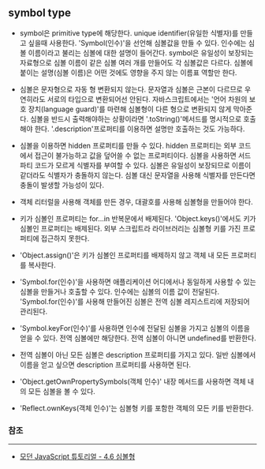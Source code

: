 ## symbol type

- symbol은 primitive type에 해당한다. unique identifier(유일한 식별자)를 만들고 싶을때 사용한다. 'Symbol(인수)'을 선언해 심볼값을 만들 수 있다. 인수에는 심볼 이름이라고 불리는 심볼에 대한 설명이 들어간다. symbol은 유일성이 보장되는 자료형으로 심볼 이름이 같은 심볼 여러 개를 만들어도 각 심볼값은 다르다. 심볼에 붙이는 설명(심볼 이름)은 어떤 것에도 영향을 주지 않는 이름표 역할만 한다.

- 심볼은 문자형으로 자동 형 변환되지 않는다. 문자열과 심볼은 근본이 다르므로 우연히라도 서로의 타입으로 변환되어선 안된다. 자바스크립트에서는 '언어 차원의 보호 장치(language guard)'를 마련해 심볼형이 다른 형으로 변환되지 않게 막아준다. 심볼을 반드시 출력해야하는 상황이라면 '.toString()'메서드를 명시적으로 호출해야 한다. '.description'프로퍼티를 이용하면 설명만 호출하는 것도 가능하다.

- 심볼을 이용하면 hidden 프로퍼티를 만들 수 있다. hidden 프로퍼티는 외부 코드에서 접근이 불가능하고 값을 덮어쓸 수 없는 프로퍼티이다. 심볼을 사용하면 서드파티 코드가 모르게 식별자를 부여할 수 있다. 심볼은 유일성이 보장되므로 이름이 같더라도 식별자가 충돌하지 않는다. 심볼 대신 문자열을 사용해 식별자를 만든다면 충돌이 발생할 가능성이 있다.

- 객체 리터럴을 사용해 객체를 만든 경우, 대괄호를 사용해 심볼형을 만들어야 한다.

- 키가 심볼인 프로퍼티는 for...in 반복문에서 배제된다. 'Object.keys()'에서도 키가 심볼인 프로퍼티는 배제된다. 외부 스크립트라 라이브러리는 심볼형 키를 가진 프로퍼티에 접근하지 못한다.

- 'Object.assign()'은 키가 심볼인 프로퍼티를 배제하지 않고 객체 내 모든 프로퍼티를 복사한다.

- 'Symbol.for(인수)'을 사용하면 애플리케이션 어디에서나 동일하게 사용할 수 있는 심볼을 만들거나 호출할 수 있다. 인수에는 심볼의 이름 값이 전달된다. 'Symbol.for(인수)'를 사용해 만들어진 심볼은 전역 심볼 레지스트리에 저장되어 관리된다.

- 'Symbol.keyFor(인수)'를 사용하면 인수에 전달된 심볼을 가지고 심볼의 이름을 얻을 수 있다. 전역 심볼에만 해당한다. 전역 심볼이 아니면 undefined를 반환한다.

- 전역 심볼이 아닌 모든 심볼은 description 프로퍼티를 가지고 있다. 일반 심볼에서 이름을 얻고 싶으면 description 프로퍼티를 사용하면 된다.

- 'Object.getOwnPropertySymbols(객체 인수)' 내장 메서드를 사용하면 객체 내의 모든 심볼을 볼 수 있다.

- 'Reflect.ownKeys(객체 인수)'는 심볼형 키를 포함한 객체의 모든 키를 반환한다.

### 참조
---

- [모던 JavaScript 튜토리얼 - 4.6 심볼형](https://ko.javascript.info/symbol)